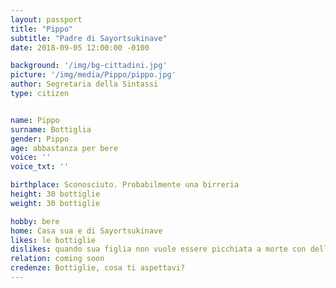 ```yaml
---
layout: passport
title: "Pippo"
subtitle: "Padre di Sayortsukinave"
date: 2018-09-05 12:00:00 -0100

background: '/img/bg-cittadini.jpg'
picture: '/img/media/Pippo/pippo.jpg'
author: Segretaria della Sintassi
type: citizen


name: Pippo
surname: Bottiglia
gender: Pippo
age: abbastanza per bere
voice: ''
voice_txt: ''

birthplace: Sconosciuto. Probabilmente una birreria
height: 30 bottiglie
weight: 30 bottiglie

hobby: bere
home: Casa sua e di Sayortsukinave
likes: le bottiglie
dislikes: quando sua figlia non vuole essere picchiata a morte con delle bottiglie
relation: coming soon
credenze: Bottiglie, cosa ti aspettavi?
---
```


<!--
## **Nome:** Re

----

## **Cognome:** della Sintassi

----

## **Sesso:** RE

----

## **Età:** si

----

## **Voce:** 
  
<audio controls>
  <source src="/audio/re_azz-andate-miei-bot.mp3" type="audio/mpeg">
Your browser does not support the audio element.
</audio> 

----

## **Luogo di nascita:** Ospedale sintassioso del Regno della Sintassi

----

## **Altezza:** puoi chiamarlo anche Re

----

## **Peso:** più pesante di un dizionario

----

## **Hobby:** leggerti le sue parole preferite

----

## **Abitazione:** Castello Sintassioso

----

## **Piace:** La sintassi

----

## **Non piace:** Le fanfiction sgrammaticate

----

## **Relazioni:** Giangiggina Gorgoffa (Moglie), Sayornave Sintassi (Figlia)

----

## **Credenze:** Ci mette i dizionari

----
-->